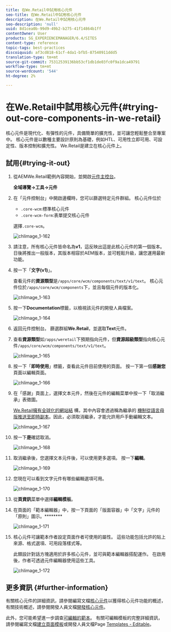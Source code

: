 ```yaml
---
title: 在We.Retail中試用核心元件
seo-title: 在We.Retail中試用核心元件
description: 在We.Retail中試用核心元件
seo-description: 'null'
uuid: 8d1cea0b-99d9-49b2-b275-41f14864b1ff
contentOwner: User
products: SG_EXPERIENCEMANAGER/6.4/SITES
content-type: reference
topic-tags: best-practices
discoiquuid: af3cd818-61cf-4da1-bfb5-87540911ddd5
translation-type: tm+mt
source-git-commit: 75312539136bb53cf1db1de03fc0f9a1dca49791
workflow-type: tm+mt
source-wordcount: '544'
ht-degree: 2%

---
```



# 在We.Retail中試用核心元件{#trying-out-core-components-in-we-retail}

核心元件是現代化、有彈性的元件，具備簡單的擴充性，並可讓您輕鬆整合至專案中。 核心元件是以數種主要設計原則為基礎，例如HTL、可用性立即可用、可設定性、版本控制和擴充性。 We.Retail是建立在核心元件上。

## 試用{#trying-it-out}

1. 從AEMWe.Retail範例內容開始，並開啟[元件主控台](/help/sites-authoring/default-components-console.md)。

   **全域導覽->工具->元件**

1. 在「元件控制台」中開啟邊欄時，您可以篩選特定元件群組。 核心元件位於

   * `.core-wcm`:標準核心元件
   * `.core-wcm-form`:表單提交核心元件

   選擇`.core-wcm`。

   ![chlimage_1-162](assets/chlimage_1-162.png)

1. 請注意，所有核心元件皆命名為&#x200B;**v1**，這反映出這是此核心元件的第一個版本。 日後將推出一般版本，其版本相容於AEM版本，並可輕鬆升級，讓您運用最新功能。
1. 按一下「**文字(v1)**」。

   查看元件的&#x200B;**資源類型**&#x200B;是`/apps/core/wcm/components/text/v1/text`。 核心元件位於`/apps/core/wcm/components`下，並且每個元件的版本化。

   ![chlimage_1-163](assets/chlimage_1-163.png)

1. 按一下&#x200B;**Documentation**&#x200B;標籤，以檢視該元件的開發人員檔案。

   ![chlimage_1-164](assets/chlimage_1-164.png)

1. 返回元件控制台。 篩選群組&#x200B;**We.Retail**，並選取&#x200B;**Text**&#x200B;元件。
1. 查看&#x200B;**資源類型**&#x200B;如`/apps/weretail`下預期指向元件，但&#x200B;**資源超級類型**&#x200B;指向核心元件`/apps/core/wcm/components/text/v1/text`。

   ![chlimage_1-165](assets/chlimage_1-165.png)

1. 按一下「**即時使用**」標籤，查看此元件目前使用的頁面。 按一下第一個&#x200B;**感謝您**&#x200B;頁面以編輯頁面。

   ![chlimage_1-166](assets/chlimage_1-166.png)

1. 在「感謝」頁面上，選擇文本元件，然後在元件的編輯菜單中按一下「取消繼承」表徵圖。

   [We.Retail擁有全球化的網站結](/help/sites-developing/we-retail-globalized-site-structure.md) 構，其中內容會透過稱為繼承的 [機制從語言母版推送至即時副本](/help/sites-administering/msm.md)。因此，必須取消繼承，才能允許用戶手動編輯文本。

   ![chlimage_1-167](assets/chlimage_1-167.png)

1. 按一下&#x200B;**是**&#x200B;確認取消。

   ![chlimage_1-168](assets/chlimage_1-168.png)

1. 取消繼承後，您選擇文本元件後，可以使用更多選項。 按一下**編輯**。

   ![chlimage_1-169](assets/chlimage_1-169.png)

1. 您現在可以看到文字元件有哪些編輯選項可用。

   ![chlimage_1-170](assets/chlimage_1-170.png)

1. 從&#x200B;**頁資訊**&#x200B;菜單中選擇&#x200B;**編輯模板**。
1. 在頁面的「範本編輯器」中，按一下頁面的「版面容器」中「文字」元件的「原則」圖示。********

   ![chlimage_1-171](assets/chlimage_1-171.png)

1. 核心元件可讓範本作者設定頁面作者可使用的屬性。 這些功能包括允許的貼上來源、格式選項、可用段落樣式等。

   此類設計對話方塊適用於許多核心元件，並可與範本編輯器搭配運作。 在啟用後，作者可透過元件編輯器使用這些工具。

   ![chlimage_1-172](assets/chlimage_1-172.png)

## 更多資訊 {#further-information}

有關核心元件的詳細資訊，請參閱編寫文檔[核心元件](https://docs.adobe.com/content/help/zh-Hant/experience-manager-core-components/using/introduction.html)以獲得核心元件功能的概述，有關技術概述，請參閱開發人員文檔[開發核心元件](https://helpx.adobe.com/experience-manager/core-components/using/developing.html)。

此外，您可能希望進一步調查[可編輯的範本](/help/sites-developing/we-retail-editable-templates.md)。 有關可編輯模板的完整詳細資訊，請參閱編寫文檔[建立頁面模板](/help/sites-authoring/templates.md)或開發人員文檔Page [Templates - Editable](/help/sites-developing/page-templates-editable.md)。
